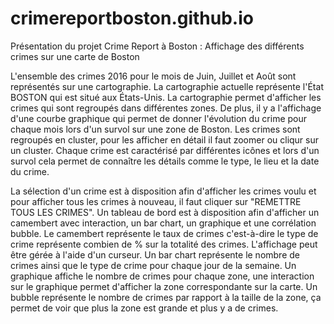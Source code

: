 # crimereportboston.github.io
Présentation du projet Crime Report à Boston : Affichage des différents crimes sur une carte de Boston

L'ensemble des crimes 2016 pour le mois de Juin, Juillet et Août sont représentés sur une cartographie.
La cartographie actuelle représente l'État BOSTON qui est situé aux États-Unis.
La cartographie permet d'afficher les crimes qui sont regroupés dans différentes zones.
De plus,  il y a l'affichage d'une courbe graphique qui permet de donner l'évolution du crime pour chaque mois lors d'un survol sur une zone de Boston.
Les crimes sont regroupés en cluster, pour les afficher en détail il faut zoomer ou cliqur sur un cluster. 
Chaque crime est caractérisé par différentes icônes et lors d'un survol cela permet de connaître les détails comme le type, le lieu et la date du crime.

La sélection d'un crime est à disposition afin d'afficher les crimes voulu et pour afficher tous les crimes à nouveau, il faut cliquer sur "REMETTRE TOUS LES CRIMES".
Un tableau de bord est à disposition afin d'afficher un camembert avec interaction, un bar chart, un graphique et une corrélation bubble.
Le camembert représente le taux de crimes c'est-à-dire le type de crime représente combien de % sur la totalité des crimes. L'affichage peut être gérée à l'aide d'un curseur.
Un bar chart représente le nombre de crimes ainsi que le type de crime pour chaque jour de la semaine.
Un graphique affiche le nombre de crimes pour chaque zone, une interaction sur le graphique permet d'afficher la zone correspondante sur la carte.
Un bubble représente le nombre de crimes par rapport à la taille de la zone, ça permet de voir que plus la zone est grande et plus y a de crimes.

